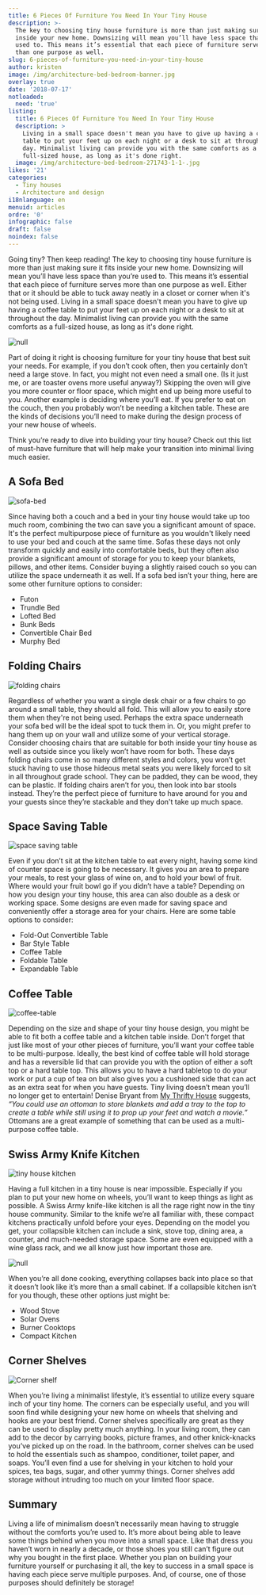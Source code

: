 ```yaml
---
title: 6 Pieces Of Furniture You Need In Your Tiny House
description: >-
  The key to choosing tiny house furniture is more than just making sure it fits
  inside your new home. Downsizing will mean you’ll have less space than you’re
  used to. This means it’s essential that each piece of furniture serves more
  than one purpose as well.
slug: 6-pieces-of-furniture-you-need-in-your-tiny-house
author: kristen
image: /img/architecture-bed-bedroom-banner.jpg
overlay: true
date: '2018-07-17'
notloaded:
  need: 'true'
listing:
  title: 6 Pieces Of Furniture You Need In Your Tiny House
  description: >
    Living in a small space doesn't mean you have to give up having a coffee
    table to put your feet up on each night or a desk to sit at throughout the
    day. Minimalist living can provide you with the same comforts as a
    full-sized house, as long as it's done right.  
  image: /img/architecture-bed-bedroom-271743-1-1-.jpg
likes: '21'
categories:
  - Tiny houses
  - Architecture and design
i18nlanguage: en
menuid: articles
ordre: '0'
infographic: false
draft: false
noindex: false
---
```

Going tiny? Then keep reading! The key to choosing tiny house furniture is more than just making sure it fits inside your new home. Downsizing will mean you’ll have less space than you’re used to. This means it’s essential that each piece of furniture serves more than one purpose as well. Either that or it should be able to tuck away neatly in a closet or corner when it's not being used. Living in a small space doesn't mean you have to give up having a coffee table to put your feet up on each night or a desk to sit at throughout the day. Minimalist living can provide you with the same comforts as a full-sized house, as long as it's done right.  

![null](/img/impressed.gif)

Part of doing it right is choosing furniture for your tiny house that best suit your needs. For example, if you don’t cook often, then you certainly don’t need a large stove. In fact, you might not even need a small one. (Is it just me, or are toaster ovens more useful anyway?) Skipping the oven will give you more counter or floor space, which might end up being more useful to you. Another example is deciding where you’ll eat. If you prefer to eat on the couch, then you probably won’t be needing a kitchen table. These are the kinds of decisions you’ll need to make during the design process of your new house of wheels.

Think you’re ready to dive into building your tiny house? Check out this list of must-have furniture that will help make your transition into minimal living much easier. 

## A Sofa Bed

![sofa-bed](/img/stocksnap_ytlt81rvse.jpg)

Since having both a couch and a bed in your tiny house would take up too much room, combining the two can save you a significant amount of space. It's the perfect multipurpose piece of furniture as you wouldn't likely need to use your bed and couch at the same time. Sofas these days not only transform quickly and easily into comfortable beds, but they often also provide a significant amount of storage for you to keep your blankets, pillows, and other items. Consider buying a slightly raised couch so you can utilize the space underneath it as well. If a sofa bed isn’t your thing, here are some other furniture options to consider:

* Futon
* Trundle Bed
* Lofted Bed
* Bunk Beds
* Convertible Chair Bed
* Murphy Bed

## Folding Chairs

![folding chairs](/img/chaz-mcgregor-646979-unsplash.jpg)

Regardless of whether you want a single desk chair or a few chairs to go around a small table, they should all fold. This will allow you to easily store them when they're not being used. Perhaps the extra space underneath your sofa bed will be the ideal spot to tuck them in. Or, you might prefer to hang them up on your wall and utilize some of your vertical storage. Consider choosing chairs that are suitable for both inside your tiny house as well as outside since you likely won’t have room for both. These days folding chairs come in so many different styles and colors, you won’t get stuck having to use those hideous metal seats you were likely forced to sit in all throughout grade school. They can be padded, they can be wood, they can be plastic. If folding chairs aren’t for you, then look into bar stools instead. They’re the perfect piece of furniture to have around for you and your guests since they’re stackable and they don't take up much space.

## Space Saving Table

![space saving table](/img/apartment-chair-contemporary-9538.jpg)

Even if you don’t sit at the kitchen table to eat every night, having some kind of counter space is going to be necessary. It gives you an area to prepare your meals, to rest your glass of wine on, and to hold your bowl of fruit. Where would your fruit bowl go if you didn’t have a table? Depending on how you design your tiny house, this area can also double as a desk or working space. Some designs are even made for saving space and conveniently offer a storage area for your chairs. Here are some table options to consider:

* Fold-Out Convertible Table
* Bar Style Table
* Coffee Table
* Foldable Table
* Expandable Table

## Coffee Table

![coffee-table](/img/apartment-architecture-carpet-584399.jpg)

Depending on the size and shape of your tiny house design, you might be able to fit both a coffee table and a kitchen table inside. Don’t forget that just like most of your other pieces of furniture, you’ll want your coffee table to be multi-purpose. Ideally, the best kind of coffee table will hold storage and has a reversible lid that can provide you with the option of either a soft top or a hard table top. This allows you to have a hard tabletop to do your work or put a cup of tea on but also gives you a cushioned side that can act as an extra seat for when you have guests. Tiny living doesn’t mean you’ll no longer get to entertain! Denise Bryant from [My Thrifty House](http://www.mythriftyhouse.com/) suggests, _“You could use an ottoman to store blankets and add a tray to the top to create a table while still using it to prop up your feet and watch a movie.”_ Ottomans are a great example of something that can be used as a multi-purpose coffee table. 

## Swiss Army Knife Kitchen

![tiny house kitchen](/img/jens-johnsson-471362-unsplash.jpg)

Having a full kitchen in a tiny house is near impossible. Especially if you plan to put your new home on wheels, you’ll want to keep things as light as possible. A Swiss Army knife-like kitchen is all the rage right now in the tiny house community. Similar to the knife we’re all familiar with, these compact kitchens practically unfold before your eyes. Depending on the model you get, your collapsible kitchen can include a sink, stove top, dining area, a counter, and much-needed storage space. Some are even equipped with a wine glass rack, and we all know just how important those are.

![null](/img/cheers.gif)

 When you’re all done cooking, everything collapses back into place so that it doesn’t look like it’s more than a small cabinet. If a collapsible kitchen isn’t for you though, these other options just might be:

* Wood Stove
* Solar Ovens
* Burner Cooktops
* Compact Kitchen

## Corner Shelves

![Corner shelf](/img/jonny-caspari-483355-unsplash.jpg)

When you’re living a minimalist lifestyle, it’s essential to utilize every square inch of your tiny home. The corners can be especially useful, and you will soon find while designing your new home on wheels that shelving and hooks are your best friend. Corner shelves specifically are great as they can be used to display pretty much anything. In your living room, they can add to the decor by carrying books, picture frames, and other knick-knacks you’ve picked up on the road. In the bathroom, corner shelves can be used to hold the essentials such as shampoo, conditioner, toilet paper, and soaps. You’ll even find a use for shelving in your kitchen to hold your spices, tea bags, sugar, and other yummy things. Corner shelves add storage without intruding too much on your limited floor space.

## Summary

Living a life of minimalism doesn’t necessarily mean having to struggle without the comforts you’re used to. It’s more about being able to leave some things behind when you move into a small space. Like that dress you haven’t worn in nearly a decade, or those shoes you still can’t figure out why you bought in the first place. Whether you plan on building your furniture yourself or purchasing it all, the key to success in a small space is having each piece serve multiple purposes. And, of course, one of those purposes should definitely be storage!
